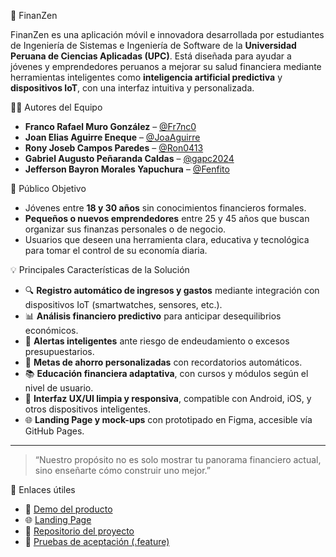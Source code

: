 📱 FinanZen

FinanZen es una aplicación móvil e innovadora desarrollada por estudiantes de Ingeniería de Sistemas e Ingeniería de Software de la **Universidad Peruana de Ciencias Aplicadas (UPC)**. Está diseñada para ayudar a jóvenes y emprendedores peruanos a mejorar su salud financiera mediante herramientas inteligentes como **inteligencia artificial predictiva** y **dispositivos IoT**, con una interfaz intuitiva y personalizada.

👨‍💻 Autores del Equipo

- **Franco Rafael Muro González** – [@Fr7nc0](https://github.com/Fr7nc0)
- **Joan Elias Aguirre Eneque** – [@JoaAguirre](https://github.com/JoaAguirre)
- **Rony Joseb Campos Paredes** – [@Ron0413](https://github.com/Ron0413)
- **Gabriel Augusto Peñaranda Caldas** – [@gapc2024](https://github.com/gapc2024)
- **Jefferson Bayron Morales Yapuchura** – [@Fenfito](https://github.com/Fenfito)

🎯 Público Objetivo

- Jóvenes entre **18 y 30 años** sin conocimientos financieros formales.
- **Pequeños o nuevos emprendedores** entre 25 y 45 años que buscan organizar sus finanzas personales o de negocio.
- Usuarios que deseen una herramienta clara, educativa y tecnológica para tomar el control de su economía diaria.

💡 Principales Características de la Solución

- 🔍 **Registro automático de ingresos y gastos** mediante integración con dispositivos IoT (smartwatches, sensores, etc.).
- 📊 **Análisis financiero predictivo** para anticipar desequilibrios económicos.
- 📌 **Alertas inteligentes** ante riesgo de endeudamiento o excesos presupuestarios.
- 🎯 **Metas de ahorro personalizadas** con recordatorios automáticos.
- 📚 **Educación financiera adaptativa**, con cursos y módulos según el nivel de usuario.
- 📱 **Interfaz UX/UI limpia y responsiva**, compatible con Android, iOS, y otros dispositivos inteligentes.
- 🌐 **Landing Page y mock-ups** con prototipado en Figma, accesible vía GitHub Pages.

---

> “Nuestro propósito no es solo mostrar tu panorama financiero actual, sino enseñarte cómo construir uno mejor.”

📌 Enlaces útiles

- 🎥 [Demo del producto](https://drive.google.com/drive/folders/1npiCUul6GN-gIZJMyXt88h7kDYToYmXS?usp=sharing)
- 🌐 [Landing Page](https://fr7nc0.github.io/FinanZen.github.io/Index.html)
- 🔧 [Repositorio del proyecto](https://github.com/Fr7nc0/FinanZen.github.io)
- 🧪 [Pruebas de aceptación (.feature)](https://github.com/Fr7nc0/acceptance-tests)

